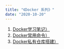 ```yaml
---
title: "《Docker 系列》"
date: "2020-10-20"
---
```



1. [Docker学习笔记）](/posts/docker/2019-05-13-learn-docker)
2. [Docker常用命令）](/posts/docker/2019-11-14-docker-commands)
3. [Docker私有仓库搭建）](/posts/docker/2019-06-12-next3-dockerhub)
